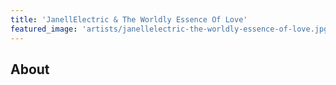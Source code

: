 ```yaml
---
title: 'JanellElectric & The Worldly Essence Of Love'
featured_image: 'artists/janellelectric-the-worldly-essence-of-love.jpg'
---
```


## About


